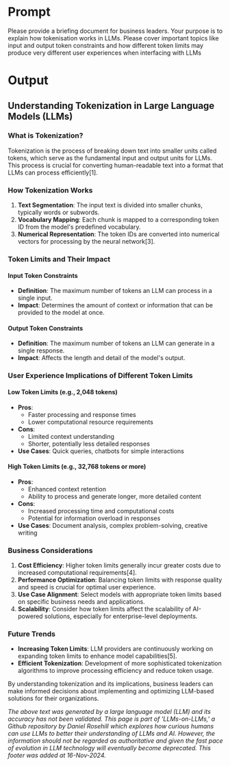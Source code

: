 # Prompt

Please provide a briefing document for business leaders. Your purpose is to explain how tokenisation works in LLMs. Please cover important topics like input and output token constraints and how different token limits may produce very different user experiences when interfacing with LLMs

# Output

## Understanding Tokenization in Large Language Models (LLMs)

### What is Tokenization?

Tokenization is the process of breaking down text into smaller units called tokens, which serve as the fundamental input and output units for LLMs. This process is crucial for converting human-readable text into a format that LLMs can process efficiently\[1].

### How Tokenization Works

1. **Text Segmentation**: The input text is divided into smaller chunks, typically words or subwords.
2. **Vocabulary Mapping**: Each chunk is mapped to a corresponding token ID from the model's predefined vocabulary.
3. **Numerical Representation**: The token IDs are converted into numerical vectors for processing by the neural network\[3].

### Token Limits and Their Impact

#### Input Token Constraints

- **Definition**: The maximum number of tokens an LLM can process in a single input.
- **Impact**: Determines the amount of context or information that can be provided to the model at once.

#### Output Token Constraints

- **Definition**: The maximum number of tokens an LLM can generate in a single response.
- **Impact**: Affects the length and detail of the model's output.

### User Experience Implications of Different Token Limits

#### Low Token Limits (e.g., 2,048 tokens)

- **Pros**:
  - Faster processing and response times
  - Lower computational resource requirements
- **Cons**:
  - Limited context understanding
  - Shorter, potentially less detailed responses
- **Use Cases**: Quick queries, chatbots for simple interactions

#### High Token Limits (e.g., 32,768 tokens or more)

- **Pros**:
  - Enhanced context retention
  - Ability to process and generate longer, more detailed content
- **Cons**:
  - Increased processing time and computational costs
  - Potential for information overload in responses
- **Use Cases**: Document analysis, complex problem-solving, creative writing

### Business Considerations

1. **Cost Efficiency**: Higher token limits generally incur greater costs due to increased computational requirements\[4].
2. **Performance Optimization**: Balancing token limits with response quality and speed is crucial for optimal user experience.
3. **Use Case Alignment**: Select models with appropriate token limits based on specific business needs and applications.
4. **Scalability**: Consider how token limits affect the scalability of AI-powered solutions, especially for enterprise-level deployments.

### Future Trends

- **Increasing Token Limits**: LLM providers are continuously working on expanding token limits to enhance model capabilities\[5].
- **Efficient Tokenization**: Development of more sophisticated tokenization algorithms to improve processing efficiency and reduce token usage.

By understanding tokenization and its implications, business leaders can make informed decisions about implementing and optimizing LLM-based solutions for their organizations.

*The above text was generated by a large language model (LLM) and its accuracy has not been validated. This page is part of 'LLMs-on-LLMs,' a Github repository by Daniel Rosehill which explores how curious humans can use LLMs to better their understanding of LLMs and AI. However, the information should not be regarded as authoritative and given the fast pace of evolution in LLM technology will eventually become deprecated. This footer was added at 16-Nov-2024.*


